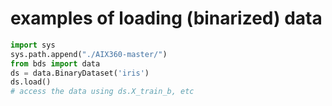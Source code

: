 # examples of loading (binarized) data


``` python
import sys
sys.path.append("./AIX360-master/")
from bds import data
ds = data.BinaryDataset('iris')
ds.load()
# access the data using ds.X_train_b, etc
```

